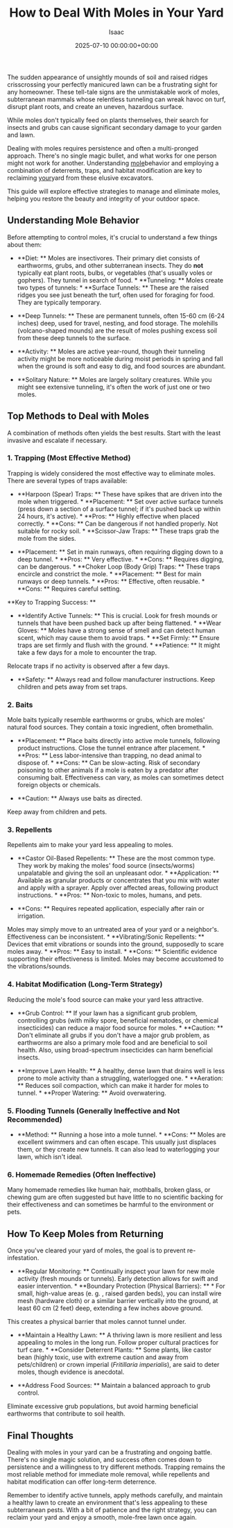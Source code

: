 ﻿---
title: How to Deal With Moles in Your Yard
description: The sudden appearance of unsightly mounds of soil and raised ridges crisscrossing your perfectly manicured lawn can be a frustrating sight for any homeowner.
slug: /how-to-deal-with-moles-in-your-yard/
date: 2025-07-10 00:00:00+00:00
lastmod: 2025-07-10 00:00:00+03:00
author: Isaac
categories:
- Guides
- Lawn Care
tags:
- guides
- mole
- your
layout: post
---

The sudden appearance of unsightly mounds of soil and raised ridges crisscrossing your perfectly manicured lawn can be a frustrating sight for any homeowner. These tell-tale signs are the unmistakable work of moles, subterranean mammals whose relentless tunneling can wreak havoc on turf, disrupt plant roots, and create an uneven, hazardous surface.

While moles don't typically feed on plants themselves, their search for insects and grubs can cause significant secondary damage to your garden and lawn.

Dealing with moles requires persistence and often a multi-pronged approach. There's no single magic bullet, and what works for one person might not work for another. Understanding [mole](https://pestpolicy.com/how-can-you-tell-if-you-have-moles-in-your-yard/)behavior and employing a combination of deterrents, traps, and habitat modification are key to reclaiming [your](https://pestpolicy.com/how-to-grow-broccoli-in-your-vegetable-garden/)yard from these elusive excavators.

This guide will explore effective strategies to manage and eliminate moles, helping you restore the beauty and integrity of your outdoor space.

##  Understanding Mole Behavior

Before attempting to control moles, it's crucial to understand a few things about them:

* **Diet: ** Moles are insectivores. Their primary diet consists of earthworms, grubs, and other subterranean insects. They do **not** typically eat plant roots, bulbs, or vegetables (that's usually voles or gophers). They tunnel in search of food. * **Tunneling: ** Moles create two types of tunnels: * **Surface Tunnels: ** These are the raised ridges you see just beneath the turf, often used for foraging for food. They are typically temporary.

* **Deep Tunnels: ** These are permanent tunnels, often 15-60 cm (6-24 inches) deep, used for travel, nesting, and food storage. The molehills (volcano-shaped mounds) are the result of moles pushing excess soil from these deep tunnels to the surface.

* **Activity: ** Moles are active year-round, though their tunneling activity might be more noticeable during moist periods in spring and fall when the ground is soft and easy to dig, and food sources are abundant.

* **Solitary Nature: ** Moles are largely solitary creatures. While you might see extensive tunneling, it's often the work of just one or two moles.

##  Top Methods to Deal with Moles

A combination of methods often yields the best results. Start with the least invasive and escalate if necessary.

###  1. Trapping (Most Effective Method)

Trapping is widely considered the most effective way to eliminate moles. There are several types of traps available:

* **Harpoon (Spear) Traps: ** These have spikes that are driven into the mole when triggered. * **Placement: ** Set over active surface tunnels (press down a section of a surface tunnel; if it's pushed back up within 24 hours, it's active). * **Pros: ** Highly effective when placed correctly. * **Cons: ** Can be dangerous if not handled properly. Not suitable for rocky soil. * **Scissor-Jaw Traps: ** These traps grab the mole from the sides.

* **Placement: ** Set in main runways, often requiring digging down to a deep tunnel. * **Pros: ** Very effective. * **Cons: ** Requires digging, can be dangerous. * **Choker Loop (Body Grip) Traps: ** These traps encircle and constrict the mole. * **Placement: ** Best for main runways or deep tunnels. * **Pros: ** Effective, often reusable. * **Cons: ** Requires careful setting.

**Key to Trapping Success: **

* **Identify Active Tunnels: ** This is crucial. Look for fresh mounds or tunnels that have been pushed back up after being flattened. * **Wear Gloves: ** Moles have a strong sense of smell and can detect human scent, which may cause them to avoid traps. * **Set Firmly: ** Ensure traps are set firmly and flush with the ground. * **Patience: ** It might take a few days for a mole to encounter the trap.

Relocate traps if no activity is observed after a few days.

* **Safety: ** Always read and follow manufacturer instructions. Keep children and pets away from set traps.

###  2. Baits

Mole baits typically resemble earthworms or grubs, which are moles' natural food sources. They contain a toxic ingredient, often bromethalin.

* **Placement: ** Place baits directly into active mole tunnels, following product instructions. Close the tunnel entrance after placement. * **Pros: ** Less labor-intensive than trapping, no dead animal to dispose of. * **Cons: ** Can be slow-acting. Risk of secondary poisoning to other animals if a mole is eaten by a predator after consuming bait. Effectiveness can vary, as moles can sometimes detect foreign objects or chemicals.

* **Caution: ** Always use baits as directed.

Keep away from children and pets.

###  3. Repellents

Repellents aim to make your yard less appealing to moles.

* **Castor Oil-Based Repellents: ** These are the most common type. They work by making the moles' food source (insects/worms) unpalatable and giving the soil an unpleasant odor. * **Application: ** Available as granular products or concentrates that you mix with water and apply with a sprayer. Apply over affected areas, following product instructions. * **Pros: ** Non-toxic to moles, humans, and pets.

* **Cons: ** Requires repeated application, especially after rain or irrigation.

Moles may simply move to an untreated area of your yard or a neighbor's. Effectiveness can be inconsistent. * **Vibrating/Sonic Repellents: ** Devices that emit vibrations or sounds into the ground, supposedly to scare moles away. * **Pros: ** Easy to install. * **Cons: ** Scientific evidence supporting their effectiveness is limited. Moles may become accustomed to the vibrations/sounds.

###  4. Habitat Modification (Long-Term Strategy)

Reducing the mole's food source can make your yard less attractive.

* **Grub Control: ** If your lawn has a significant grub problem, controlling grubs (with milky spore, beneficial nematodes, or chemical insecticides) can reduce a major food source for moles. * **Caution: ** Don't eliminate all grubs if you don't have a major grub problem, as earthworms are also a primary mole food and are beneficial to soil health. Also, using broad-spectrum insecticides can harm beneficial insects.

* **Improve Lawn Health: ** A healthy, dense lawn that drains well is less prone to mole activity than a struggling, waterlogged one. * **Aeration: ** Reduces soil compaction, which can make it harder for moles to tunnel. * **Proper Watering: ** Avoid overwatering.

###  5. Flooding Tunnels (Generally Ineffective and Not Recommended)

* **Method: ** Running a hose into a mole tunnel. * **Cons: ** Moles are excellent swimmers and can often escape. This usually just displaces them, or they create new tunnels. It can also lead to waterlogging your lawn, which isn't ideal.

###  6. Homemade Remedies (Often Ineffective)

Many homemade remedies like human hair, mothballs, broken glass, or chewing gum are often suggested but have little to no scientific backing for their effectiveness and can sometimes be harmful to the environment or pets.

##  How To Keep Moles from Returning

Once you've cleared your yard of moles, the goal is to prevent re-infestation.

* **Regular Monitoring: ** Continually inspect your lawn for new mole activity (fresh mounds or tunnels). Early detection allows for swift and easier intervention. * **Boundary Protection (Physical Barriers): ** * For small, high-value areas (e. g. , raised garden beds), you can install wire mesh (hardware cloth) or a similar barrier vertically into the ground, at least 60 cm (2 feet) deep, extending a few inches above ground.

This creates a physical barrier that moles cannot tunnel under.

* **Maintain a Healthy Lawn: ** A thriving lawn is more resilient and less appealing to moles in the long run. Follow proper cultural practices for turf care. * **Consider Deterrent Plants: ** Some plants, like castor bean (highly toxic, use with extreme caution and away from pets/children) or crown imperial (*Fritillaria imperialis*), are said to deter moles, though evidence is anecdotal.

* **Address Food Sources: ** Maintain a balanced approach to grub control.

Eliminate excessive grub populations, but avoid harming beneficial earthworms that contribute to soil health.

##  Final Thoughts

Dealing with moles in your yard can be a frustrating and ongoing battle. There's no single magic solution, and success often comes down to persistence and a willingness to try different methods. Trapping remains the most reliable method for immediate mole removal, while repellents and habitat modification can offer long-term deterrence.

Remember to identify active tunnels, apply methods carefully, and maintain a healthy lawn to create an environment that's less appealing to these subterranean pests. With a bit of patience and the right strategy, you can reclaim your yard and enjoy a smooth, mole-free lawn once again.

